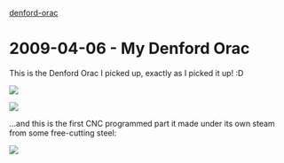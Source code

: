 
[denford-orac](/denford-orac)

# 2009-04-06 - My Denford Orac

This is the Denford Orac I picked up, exactly as I picked it up! :D

![](/img/denford-orac/denford_orac_1.jpg)

![](/img/denford-orac/denford_orac_2.jpg)

...and this is the first CNC programmed part it made under its own steam from some free-cutting steel:

![](/img/denford-orac/first_cnc.jpg)
